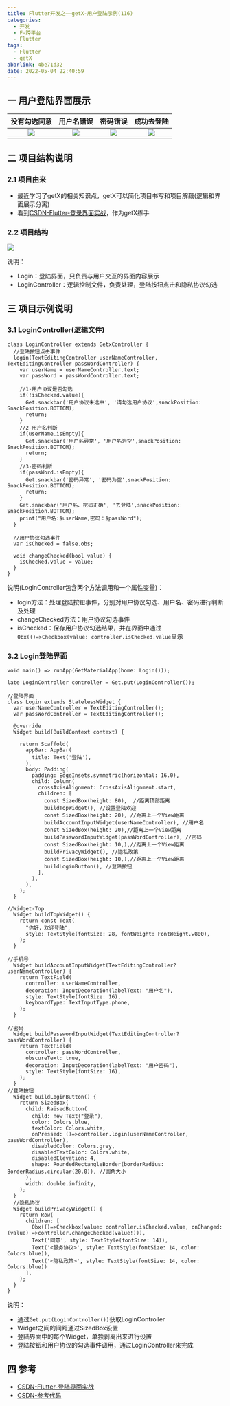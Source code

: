 ```yaml
---
title: Flutter开发之——getX-用户登陆示例(116)
categories:
  - 开发
  - F-跨平台
  - Flutter
tags:
  - Flutter
  - getX
abbrlink: 4be71d32
date: 2022-05-04 22:40:59
---
```

## 一 用户登陆界面展示

| 没有勾选同意 | 用户名错误 | 密码错误 | 成功去登陆 |
| :----------: | :--------: | :------: | :--------: |
|    ![][1]    |   ![][2]   |  ![][3]  |   ![][4]   |

<!--more-->

## 二 项目结构说明

### 2.1 项目由来

* 最近学习了getX的相关知识点，getX可以简化项目书写和项目解藕(逻辑和界面展示分离)
* 看到[CSDN-Flutter-登录界面实战](https://blog.csdn.net/mrRuby/article/details/122366726)，作为getX练手

### 2.2 项目结构

![][5]

说明：

* Login：登陆界面，只负责与用户交互的界面内容展示
* LoginController：逻辑控制文件，负责处理，登陆按钮点击和隐私协议勾选

## 三 项目示例说明

### 3.1 LoginController(逻辑文件)

```
class LoginController extends GetxController {
  //登陆按钮点击事件
  login(TextEditingController userNameController, TextEditingController passWordController) {
    var userName = userNameController.text;
    var passWord = passWordController.text;

    //1-用户协议是否勾选
    if(!isChecked.value){
      Get.snackbar('用户协议未选中', '请勾选用户协议',snackPosition: SnackPosition.BOTTOM);
      return;
    }
    //2-用户名判断
    if(userName.isEmpty){
      Get.snackbar('用户名异常', '用户名为空',snackPosition: SnackPosition.BOTTOM);
      return;
    }
    //3-密码判断
    if(passWord.isEmpty){
      Get.snackbar('密码异常', '密码为空',snackPosition: SnackPosition.BOTTOM);
      return;
    }
    Get.snackbar('用户名、密码正确', '去登陆',snackPosition: SnackPosition.BOTTOM);
    print("用户名:$userName,密码：$passWord");
  }

  //用户协议勾选事件
  var isChecked = false.obs;

  void changeChecked(bool value) {
    isChecked.value = value;
  }
}
```

说明(LoginController包含两个方法调用和一个属性变量)：

* login方法：处理登陆按钮事件，分别对用户协议勾选、用户名、密码进行判断及处理
* changeChecked方法：用户协议勾选事件
* isChecked：保存用户协议勾选结果，并在界面中通过`Obx(()=>Checkbox(value: controller.isChecked.value`显示

### 3.2 Login登陆界面

```
void main() => runApp(GetMaterialApp(home: Login()));

late LoginController controller = Get.put(LoginController());

//登陆界面
class Login extends StatelessWidget {
  var userNameController = TextEditingController();
  var passWordController = TextEditingController();

  @override
  Widget build(BuildContext context) {

    return Scaffold(
      appBar: AppBar(
        title: Text('登陆'),
      ),
      body: Padding(
        padding: EdgeInsets.symmetric(horizontal: 16.0),
        child: Column(
          crossAxisAlignment: CrossAxisAlignment.start,
          children: [
            const SizedBox(height: 80),  //距离顶部距离
            buildTopWidget(), //设置登陆欢迎
            const SizedBox(height: 20), //距离上一个View距离
            buildAccountInputWidget(userNameController), //用户名
            const SizedBox(height: 20),//距离上一个View距离
            buildPasswordInputWidget(passWordController), //密码
            const SizedBox(height: 10,),//距离上一个View距离
            buildPrivacyWidget(), //隐私政策
            const SizedBox(height: 10,),//距离上一个View距离
            buildLoginButton(), //登陆按钮
          ],
        ),
      ),
    );
  }

//Widget-Top
  Widget buildTopWidget() {
    return const Text(
      "你好，欢迎登陆",
      style: TextStyle(fontSize: 28, fontWeight: FontWeight.w800),
    );
  }

//手机号
  Widget buildAccountInputWidget(TextEditingController? userNameController) {
    return TextField(
      controller: userNameController,
      decoration: InputDecoration(labelText: "用户名"),
      style: TextStyle(fontSize: 16),
      keyboardType: TextInputType.phone,
    );
  }

//密码
  Widget buildPasswordInputWidget(TextEditingController? passWordController) {
    return TextField(
      controller: passWordController,
      obscureText: true,
      decoration: InputDecoration(labelText: "用户密码"),
      style: TextStyle(fontSize: 16),
    );
  }
//登陆按钮
  Widget buildLoginButton() {
    return SizedBox(
      child: RaisedButton(
        child: new Text("登录"),
        color: Colors.blue,
        textColor: Colors.white,
        onPressed: ()=>controller.login(userNameController, passWordController),
        disabledColor: Colors.grey,
        disabledTextColor: Colors.white,
        disabledElevation: 4,
        shape: RoundedRectangleBorder(borderRadius: BorderRadius.circular(20.0)), //圆角大小
      ),
      width: double.infinity,
    );
  }
  //隐私协议
  Widget buildPrivacyWidget() {
    return Row(
      children: [
        Obx(()=>Checkbox(value: controller.isChecked.value, onChanged: (value) =>controller.changeChecked(value!))),
        Text('同意', style: TextStyle(fontSize: 14)),
        Text('<服务协议>', style: TextStyle(fontSize: 14, color: Colors.blue)),
        Text('<隐私政策>', style: TextStyle(fontSize: 14, color: Colors.blue))
      ],
    );
  }
}
```

说明：

* 通过`Get.put(LoginController())`获取LoginController
* Widget之间的间距通过SizedBox设置
* 登陆界面中的每个Widget，单独剥离出来进行设置
* 登陆按钮和用户协议的勾选事件调用，通过LoginController来完成

## 四 参考

* [CSDN-Flutter-登陆界面实战](https://blog.csdn.net/mrRuby/article/details/122366726)
* [CSDN-参考代码](https://download.csdn.net/download/Calvin_zhou/85287169)



[1]:https://cdn.jsdelivr.net/gh/PGzxc/CDN/blog-flutter/flutter-getx-06-login-agree-error.png
[2]:https://cdn.jsdelivr.net/gh/PGzxc/CDN/blog-flutter/flutter-getx-06-login-username-error.png
[3]:https://cdn.jsdelivr.net/gh/PGzxc/CDN/blog-flutter/flutter-getx-06-login-pwd-error.png
[4]:https://cdn.jsdelivr.net/gh/PGzxc/CDN/blog-flutter/flutter-getx-06-login-success-info.png
[5]:https://cdn.jsdelivr.net/gh/PGzxc/CDN/blog-flutter/flutter-getx-06-login-project-struct.png